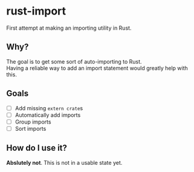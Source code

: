 # rust-import

First attempt at making an importing utility in Rust.

## Why?

The goal is to get some sort of auto-importing to Rust.  
Having a reliable way to add an import statement would greatly help with this.

## Goals

 - [ ] Add missing `extern crate`s
 - [ ] Automatically add imports
 - [ ] Group imports
 - [ ] Sort imports

## How do I use it?

**Abslutely not**. This is not in a usable state yet.
